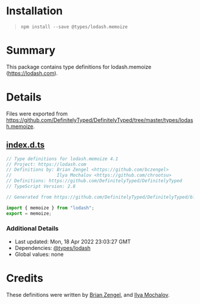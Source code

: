 # Installation
> `npm install --save @types/lodash.memoize`

# Summary
This package contains type definitions for lodash.memoize (https://lodash.com).

# Details
Files were exported from https://github.com/DefinitelyTyped/DefinitelyTyped/tree/master/types/lodash.memoize.
## [index.d.ts](https://github.com/DefinitelyTyped/DefinitelyTyped/tree/master/types/lodash.memoize/index.d.ts)
````ts
// Type definitions for lodash.memoize 4.1
// Project: https://lodash.com
// Definitions by: Brian Zengel <https://github.com/bczengel>
//                 Ilya Mochalov <https://github.com/chrootsu>
// Definitions: https://github.com/DefinitelyTyped/DefinitelyTyped
// TypeScript Version: 2.8

// Generated from https://github.com/DefinitelyTyped/DefinitelyTyped/blob/master/types/lodash/scripts/generate-modules.ts

import { memoize } from "lodash";
export = memoize;

````

### Additional Details
 * Last updated: Mon, 18 Apr 2022 23:03:27 GMT
 * Dependencies: [@types/lodash](https://npmjs.com/package/@types/lodash)
 * Global values: none

# Credits
These definitions were written by [Brian Zengel](https://github.com/bczengel), and [Ilya Mochalov](https://github.com/chrootsu).

